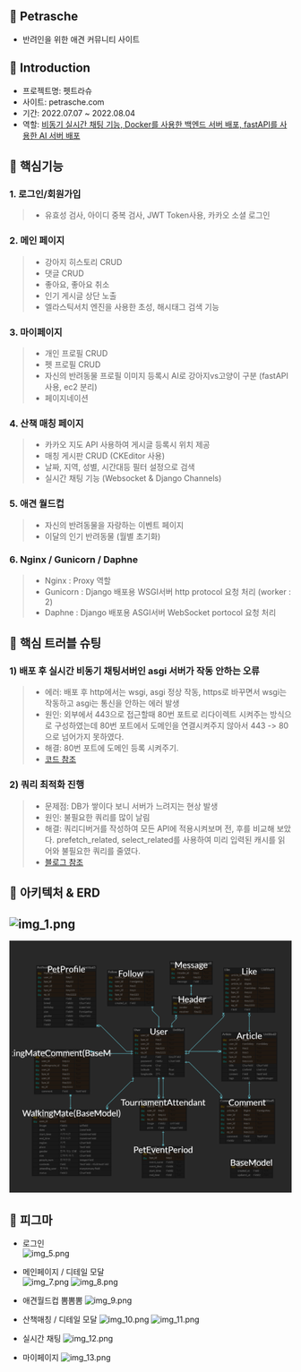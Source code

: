 📌 Petrasche
-   
- 반려인을 위한 애견 커뮤니티 사이트

📌 Introduction
-    
- 프로젝트명: 펫트라슈
- 사이트: petrasche.com
- 기간: 2022.07.07 ~ 2022.08.04
- 역할: <U>비동기 실시간 채팅 기능, Docker를 사용한 백엔드 서버 배포, fastAPI를 사용한 AI 서버 배포</U> 
      
📌 핵심기능   
-   
### 1. 로그인/회원가입
> - 유효성 검사, 아이디 중복 검사, JWT Token사용, 카카오 소셜 로그인  
### 2. 메인 페이지   
> - 강아지 히스토리 CRUD   
> - 댓글 CRUD   
> - 좋아요, 좋아요 취소   
> - 인기 게시글 상단 노출   
> - 엘라스틱서치 엔진을 사용한 초성, 해시태그 검색 기능   
### 3. 마이페이지   
> - 개인 프로필 CRUD   
> - 펫 프로필 CRUD   
> - 자신의 반려동물 프로필 이미지 등록시 AI로 강아지vs고양이 구분 (fastAPI사용, ec2 분리)   
> - 페이지네이션   
### 4. 산책 매칭 페이지   
> - 카카오 지도 API 사용하여 게시글 등록시 위치 제공   
> - 매칭 게시판 CRUD (CKEditor 사용)   
> - 날짜, 지역, 성별, 시간대등 필터 설정으로 검색   
> - 실시간 채팅 기능 (Websocket & Django Channels)   
### 5. 애견 월드컵   
> - 자신의 반려동물을 자랑하는 이벤트 페이지   
> - 이달의 인기 반려동물  (월별 초기화)   
### 6. Nginx / Gunicorn / Daphne   
> - Nginx : Proxy 역할   
> - Gunicorn : Django 배포용 WSGI서버 http protocol 요청 처리 (worker : 2)   
> - Daphne : Django 배포용 ASGI서버 WebSocket portocol 요청 처리   

📌 핵심 트러블 슈팅   
-   
### 1) 배포 후 실시간 비동기 채팅서버인 asgi 서버가 작동 안하는 오류   
> - 에러: 배포 후 http에서는 wsgi, asgi 정상 작동, https로 바꾸면서 wsgi는 작동하고 asgi는 통신을 안하는 에러 발생   
> - 원인: 외부에서 443으로 접근할때 80번 포트로 리다이렉트 시켜주는 방식으로 구성하였는데 80번 포트에서 도메인을 연결시켜주지 않아서 443 -> 80 으로 넘어가지 못하였다.   
> - 해결: 80번 포트에 도메인 등록 시켜주기.
> - [코드 참조](https://github.com/joohuun/Petrasche_back/blob/dfa374231cd39c9b53954e713b7d809d011a83aa/nginx/default.conf#L11)
### 2) 쿼리 최적화 진행   
> - 문제점: DB가 쌓이다 보니 서버가 느려지는 현상 발생
> - 원인: 불필요한 쿼리를 많이 날림
> - 해결: 쿼리디버거를 작성하여 모든 API에 적용시켜보며 전, 후를 비교해 보았다. prefetch_related, select_related를 사용하여 미리 입력된 캐시를 읽어와 불필요한 쿼리를 줄였다.
> - [블로그 참조](https://1q2w3ee.tistory.com/50)   

📌 아키텍처 & ERD
-   
![img_1.png](/static/img_1.png)
-
![ERD_Pet.png](/static/ERD_Pet.png)

📌 피그마
-

- 로그인   
![img_5.png](/static/img_5.png)   

- 메인페이지 / 디테일 모달   
![img_7.png](/static/img_7.png)
![img_8.png](/static/img_8.png)

- 애견월드컵 뽐뽐뽐
![img_9.png](/static/img_9.png)

- 산책매칭 / 디테일 모달
![img_10.png](/static/img_10.png)
![img_11.png](/static/img_11.png)

- 실시간 채팅 
![img_12.png](/static/img_12.png)

- 마이페이지
![img_13.png](/static/img_13.png)
